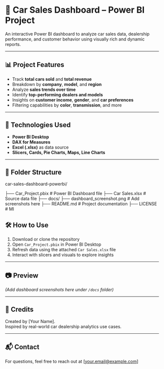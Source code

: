 # 🚗 Car Sales Dashboard – Power BI Project

An interactive Power BI dashboard to analyze car sales data, dealership performance, and customer behavior using visually rich and dynamic reports.

---

## 📊 Project Features

- Track **total cars sold** and **total revenue**
- Breakdown by **company**, **model**, and **region**
- Analyze **sales trends over time**
- Identify **top-performing dealers and models**
- Insights on **customer income**, **gender**, and **car preferences**
- Filtering capabilities by **color**, **transmission**, and more

---

## 🧩 Technologies Used

- **Power BI Desktop**
- **DAX for Measures**
- **Excel (.xlsx)** as data source
- **Slicers, Cards, Pie Charts, Maps, Line Charts**

---

## 📁 Folder Structure

car-sales-dashboard-powerbi/

├──   Car_Project.pbix # Power BI Dashboard file
├──   Car Sales.xlsx # Source data file
├──   docs/
├──   dashboard_screenshot.png # Add screenshots here
├──   README.md # Project documentation
├──   LICENSE # MI

## 🛠️ How to Use

1. Download or clone the repository
2. Open `Car_Project.pbix` in Power BI Desktop
3. Refresh data using the attached `Car Sales.xlsx` file
4. Interact with slicers and visuals to explore insights

---

## 📷 Preview

*(Add dashboard screenshots here under `/docs` folder)*

---

## 🤝 Credits

Created by [Your Name].  
Inspired by real-world car dealership analytics use cases.

---

## 📬 Contact

For questions, feel free to reach out at [your.email@example.com]


